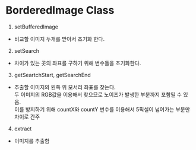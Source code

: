 # BorderedImage Class
1.  setBufferedImage
  - 비교할 이미지 두개를 받아서 초기화 한다.
2. setSearch
  - 차이가 있는 곳의 좌표를 구하기 위해 변수들을 초기화한다.
3. getSeartchStart, getSearchEnd
  - 추출할 이미지의 왼쪽 위 모서리 좌표를 찾는다.  
    두 이미지의 RGB값을 이용해서 찾으므로 노이즈가 발생한 부분까지 포함될 수 있음.  
    이를 방지하기 위해 countX와 countY 변수를 이용해서 5픽셀이 넘어가는 부분만 차이로 간주  
 4. extract
  - 이미지를 추출함
